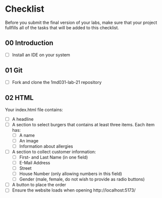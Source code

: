# Checklist

Before you submit the final version of your labs, make sure that your project fullfills all of the tasks that will be added to this checklist.

## 00 Introduction

- [ ] Install an IDE on your system

## 01 Git

- [ ] Fork and clone the 1md031-lab-21 repository

## 02 HTML

Your index.html file contains:
- [ ] A headline
- [ ] A section to select burgers that contains at least three items. Each item has:
    - [ ] A name
    - [ ] An image
    - [ ] Information about allergies 
- [ ] A section to collect customer information:
    - [ ] First- and Last Name (in one field)
    - [ ] E-Mail Address
    - [ ] Street
    - [ ] House Number (only allowing numbers in this field)
    - [ ] Gender (male, female, do not wish to provide as radio buttons)
- [ ] A button to place the order
- [ ] Ensure the website loads when opening http://localhost:5173/